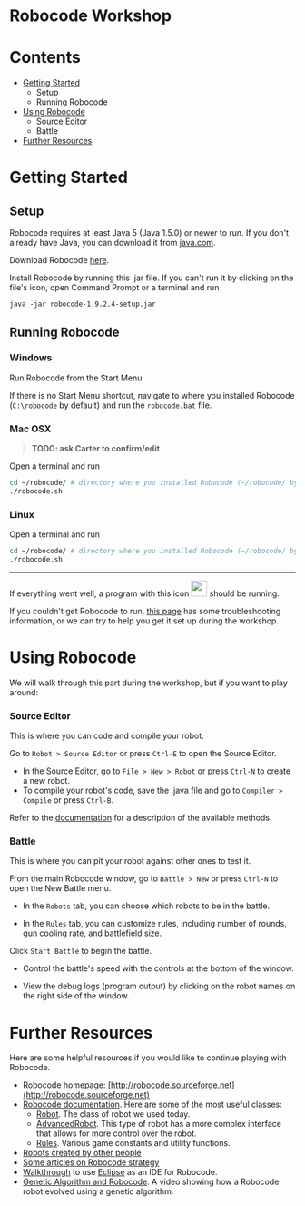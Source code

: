 # Robocode Workshop

# Contents
- [Getting Started](#getting-started)
  - Setup
  - Running Robocode
- [Using Robocode](#using-robocode)
  - Source Editor
  - Battle
- [Further Resources](#further-resources)


# Getting Started

## Setup

Robocode requires at least Java 5 (Java 1.5.0) or newer to run. If you don't already have Java, you can download it from [java.com](http://java.com).

Download Robocode [here](http://sourceforge.net/projects/robocode).

Install Robocode by running this .jar file. If you can't run it by clicking on the file's icon, open Command Prompt or a terminal and run
```
java -jar robocode-1.9.2.4-setup.jar
```

## Running Robocode

### Windows

Run Robocode from the Start Menu. 

If there is no Start Menu shortcut, navigate to where you installed Robocode (`C:\robocode` by default) and run the `robocode.bat` file.

### Mac OSX

> **TODO: ask Carter to confirm/edit**

Open a terminal and run
```bash
cd ~/robocode/ # directory where you installed Robocode (~/robocode/ by default)
./robocode.sh
```

### Linux

Open a terminal and run
```bash
cd ~/robocode/ # directory where you installed Robocode (~/robocode/ by default)
./robocode.sh
```

---

If everything went well, a program with this icon <img src="robocode.ico" style="height: 2em"> should be running.

If you couldn't get Robocode to run, [this page](http://robowiki.net/wiki/Robocode/System_Requirements#Installation_and_configuration) has some troubleshooting information, or we can try to help you get it set up during the workshop.

# Using Robocode

We will walk through this part during the workshop, but if you want to play around:

### Source Editor

This is where you can code and compile your robot.

Go to `Robot > Source Editor` or press `Ctrl-E` to open the Source Editor.

- In the Source Editor, go to `File > New > Robot` or press `Ctrl-N` to create a new robot.
- To compile your robot's code, save the .java file and go to `Compiler > Compile` or press `Ctrl-B`.

Refer to the [documentation](http://robocode.sourceforge.net/docs/robocode/robocode/Robot.html) for a description of the available methods.

### Battle

This is where you can pit your robot against other ones to test it.

From the main Robocode window, go to `Battle > New` or press `Ctrl-N` to open the New Battle menu.

- In the `Robots` tab, you can choose which robots to be in the battle.

- In the `Rules` tab, you can customize rules, including number of rounds, gun cooling rate, and battlefield size.

Click `Start Battle` to begin the battle.

- Control the battle's speed with the controls at the bottom of the window.

- View the debug logs (program output) by clicking on the robot names on the right side of the window.

# Further Resources

Here are some helpful resources if you would like to continue playing with Robocode.

- Robocode homepage: [http://robocode.sourceforge.net](http://robocode.sourceforge.net)
- [Robocode documentation](http://robocode.sourceforge.net/docs/robocode). Here are some of the most useful classes:
  - [Robot](http://robocode.sourceforge.net/docs/robocode/robocode/Robot.html). The class of robot we used today.
  - [AdvancedRobot](http://robocode.sourceforge.net/docs/robocode/robocode/AdvancedRobot.html). This type of robot has a more complex interface that allows for more control over the robot.
  - [Rules](http://robocode.sourceforge.net/docs/robocode/robocode/Rules.html). Various game constants and utility functions.
- [Robots created by other people](http://robowiki.net/wiki/RoboRumble/Participants)
- [Some articles on Robocode strategy](http://www.ibm.com/developerworks/java/library/?contentarea_by=Java+technology&search_by=robocode)
- [Walkthrough](http://robowiki.net/wiki/Robocode/Eclipse) to use [Eclipse](http://www.eclipse.org) as an IDE for Robocode.
- [Genetic Algorithm and Robocode](https://www.youtube.com/watch?v=Hp6bhARBGc4). A video showing how a Robocode robot evolved using a genetic algorithm.
